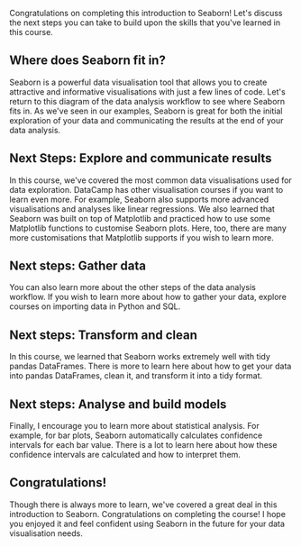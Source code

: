 Congratulations on completing this introduction to Seaborn! Let's discuss the next steps you can take to build upon the skills that you've learned in this course.
## Where does Seaborn fit in?
Seaborn is a powerful data visualisation tool that allows you to create attractive and informative visualisations with just a few lines of code. Let's return to this diagram of the data analysis workflow to see where Seaborn fits in. As we've seen in our examples, Seaborn is great for both the initial exploration of your data and communicating the results at the end of your data analysis.
## Next Steps: Explore and communicate results
In this course, we've covered the most common data visualisations used for data exploration. DataCamp has other visualisation courses if you want to learn even more. For example, Seaborn also supports more advanced visualisations and analyses like linear regressions. We also learned that Seaborn was built on top of Matplotlib and practiced how to use some Matplotlib functions to customise Seaborn plots. Here, too, there are many more customisations that Matplotlib supports if you wish to learn more.
## Next steps: Gather data
You can also learn more about the other steps of the data analysis workflow. If you wish to learn more about how to gather your data, explore courses on importing data in Python and SQL.
## Next steps: Transform and clean
In this course, we learned that Seaborn works extremely well with tidy pandas DataFrames. There is more to learn here about how to get your data into pandas DataFrames, clean it, and transform it into a tidy format.
## Next steps: Analyse and build models
Finally, I encourage you to learn more about statistical analysis. For example, for bar plots, Seaborn automatically calculates confidence intervals for each bar value. There is a lot to learn here about how these confidence intervals are calculated and how to interpret them.
## Congratulations!
Though there is always more to learn, we've covered a great deal in this introduction to Seaborn. Congratulations on completing the course! I hope you enjoyed it and feel confident using Seaborn in the future for your data visualisation needs.